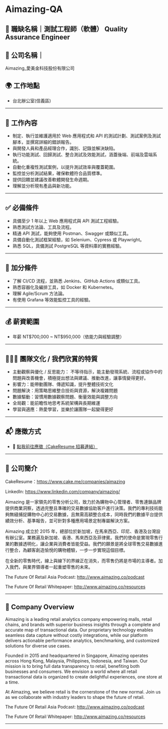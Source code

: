 # Aimazing-QA
## 💼 職缺名稱｜測試工程師（軟體） Quality Assurance Engineer 

## 🏢 公司名稱｜


Aimazing\_愛美金科技股份有限公司

## 🌍 工作地點

* 台北辦公室(信義區)

---

## 🧭 工作內容

* 制定、執行並維護適用於 Web 應用程式和 API 的測試計劃、測試案例及測試腳本，並撰寫詳細的錯誤報告。
* 與開發人員和產品經理合作，識別、記錄並解決缺陷。
* 執行功能測試、回歸測試、整合測試及效能測試，涵蓋後端、前端及雲端系統。
* 自動化重複性測試案例，以提升測試效率與覆蓋範圍。
* 監控並分析測試結果，確保軟體符合品質標準。
* 提供回饋並建議改善軟體開發生命週期。
* 理解並分析現有產品與新功能。 

---

## ✅ 必備條件

* 具備至少 1 年以上 Web 應用程式與 API 測試工程經驗。
* 熟悉測試方法論、工具及流程。
* 精通 API 測試，能夠使用 Postman、Swagger 或類似工具。
* 具備自動化測試框架經驗，如 Selenium、Cypress 或 Playwright。
* 熟悉 SQL，具備測試 PostgreSQL 等資料庫的實務經驗。

---

## 💎 加分條件

* 了解 CI/CD 流程，並熟悉 Jenkins、GitHub Actions 或類似工具。
* 熟悉容器化及編排工具，如 Docker 和 Kubernetes。
* 理解 Agile/Scrum 方法論。
* 有使用 Grafana 等效能監控工具的經驗。

---

## 💰 薪資範圍

* 年薪 NT\$700,000 ~ NT\$950,000（依能力與經驗調整）

---

## 🧑‍🤝‍🧑 團隊文化 / 我們欣賞的特質

* 主動觀察與優化 / 反思能力：
  不等待指示，能主動發現系統、流程或協作中的問題與改善機會，積極提出想法與建議、推動改進，讓事情變得更好。
* 影響力：能帶動團隊、傳遞知識，提升整體技術文化
* 問題解決：用策略思維整合技術與資源，解決複雜問題
* 數據驅動：習慣用數據觀察問題、衡量效能與調整方向
* 全局觀：能前瞻性地思考系統架構與長期維運
* 學習與適應：熱愛學習，並樂於讓團隊一起變得更好

---

## 📬 應徵方式

* 🔗 [點我前往應徵（CakeResume 招募連結）](https://www.cake.me/companies/aimazing/jobs/quality-assurance-engineer-qa-test-engineer-c8973b)

---

## 🏢 公司簡介

CakeResume：https://www.cake.me/companies/aimazing

LinkedIn: https://www.linkedin.com/company/aimazing/

Aimazing 是一家領先的零售分析公司，致力於為購物中心管理者、零售連鎖品牌提供商業洞察，透過完整且準確的交易數據協助客戶進行決策。我們的專利技術能夠無縫捕捉購物中心的交易數據，且無需高額整合成本，同時我們的數據平台提供績效分析、基準報告，並可針對多種應用場景定制專屬解決方案。

Aimazing 成立於 2015 年，總部位於新加坡，在馬來西亞、印尼、香港及台灣設有辦公室。業務遍及新加坡、香港、馬來西亞及菲律賓。我們的使命是實現零售行業的數據透明化，讓企業與消費者皆能受益。我們的願景是將全球零售交易數據進行整合，為顧客創造愉悅的購物體驗，一步一步實現這個目標。

在全新的零售時代，線上與線下的界線正在消失，而零售仍將是市場的主導者。加入我們，與業界領導者一起重塑零售的未來。

The Future Of Retail Asia Podcast: http://www.aimazing.co/podcast

The Future Of Retail Whitepaper: http://www.aimazing.co/resources

--- 
## 🏢 Company Overview
Aimazing is a leading retail analytics company empowering malls, retail chains, and brands with superior business insights through a complete and accurate map of transactional data. Our proprietary technology enables seamless data capture without costly integrations, while our platform delivers actionable performance analytics, benchmarking, and customized solutions for diverse use cases.

Founded in 2015 and headquartered in Singapore, Aimazing operates across Hong Kong, Malaysia, Philippines, Indonesia, and Taiwan. Our mission is to bring full data transparency to retail, benefiting both businesses and consumers. We envision a world where all retail transactional data is organized to create delightful experiences, one store at a time.

At Aimazing, we believe retail is the cornerstone of the new normal. Join us as we collaborate with industry leaders to shape the future of retail.

The Future Of Retail Asia Podcast: http://www.aimazing.co/podcast

The Future Of Retail Whitepaper: http://www.aimazing.co/resources

---
